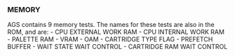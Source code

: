 ### MEMORY

AGS contains 9 memory tests. The names for these tests are also in the ROM, and are:
    - CPU EXTERNAL WORK RAM
    - CPU INTERNAL WORK RAM
    - PALETTE RAM
    - VRAM
    - OAM
    - CARTRIDGE TYPE FLAG
    - PREFETCH BUFFER
    - WAIT STATE WAIT CONTROL
    - CARTRIDGE RAM WAIT CONTROL
